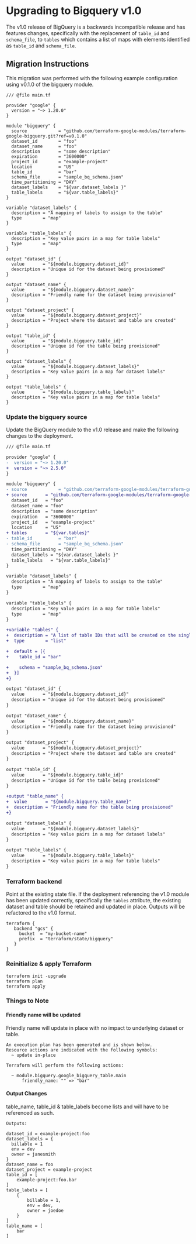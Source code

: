 # Upgrading to Bigquery v1.0

The v1.0 release of BigQuery is a backwards incompatible release and has
features changes, specifically with the replacement of `table_id` and `schema_file`,
to `tables` which contains a list of maps with elements identified as `table_id`
and `schema_file`.

## Migration Instructions

This migration was performed with the following example configuration using v0.1.0 of the bigquery module.

```hcl
/// @file main.tf

provider "google" {
  version = "~> 1.20.0"
}

module "bigquery" {
  source            = "github.com/terraform-google-modules/terraform-google-bigquery.git?ref=v0.1.0"
  dataset_id        = "foo"
  dataset_name      = "foo"
  description       = "some description"
  expiration        = "3600000"
  project_id        = "example-project"
  location          = "US"
  table_id          = "bar"
  schema_file       = "sample_bq_schema.json"
  time_partitioning = "DAY"
  dataset_labels    = "${var.dataset_labels }"
  table_labels      = "${var.table_labels}"
}

variable "dataset_labels" {
  description = "A mapping of labels to assign to the table"
  type        = "map"
}

variable "table_labels" {
  description = "Key value pairs in a map for table labels"
  type        = "map"
}

output "dataset_id" {
  value       = "${module.bigquery.dataset_id}"
  description = "Unique id for the dataset being provisioned"
}

output "dataset_name" {
  value       = "${module.bigquery.dataset_name}"
  description = "Friendly name for the dataset being provisioned"
}

output "dataset_project" {
  value       = "${module.bigquery.dataset_project}"
  description = "Project where the dataset and table are created"
}

output "table_id" {
  value       = "${module.bigquery.table_id}"
  description = "Unique id for the table being provisioned"
}

output "dataset_labels" {
  value       = "${module.bigquery.dataset_labels}"
  description = "Key value pairs in a map for dataset labels"
}

output "table_labels" {
  value       = "${module.bigquery.table_labels}"
  description = "Key value pairs in a map for table labels"
}
```

### Update the bigquery source

Update the BigQuery module to the v1.0 release and make the following changes to the deployment.

```diff
/// @file main.tf

provider "google" {
-  version = "~> 1.20.0"
+  version = "~> 2.5.0"
}

module "bigquery" {
- source            = "github.com/terraform-google-modules/terraform-google-bigquery.git?ref=v0.1.0"
+ source       = "github.com/terraform-google-modules/terraform-google-bigquery.git?ref=v1.0.0"
  dataset_id   = "foo"
  dataset_name = "foo"
  description  = "some description"
  expiration   = "3600000"
  project_id   = "example-project"
  location     = "US"
+ tables       = "${var.tables}"
- table_id          = "bar"
- schema_file       = "sample_bq_schema.json"
  time_partitioning = "DAY"
  dataset_labels = "${var.dataset_labels }"
  table_labels   = "${var.table_labels}"
}

variable "dataset_labels" {
  description = "A mapping of labels to assign to the table"
  type        = "map"
}

variable "table_labels" {
  description = "Key value pairs in a map for table labels"
  type        = "map"
}

+variable "tables" {
+  description = "A list of table IDs that will be created on the single dataset"
+  type        = "list"

+  default = [{
+    table_id = "bar"

+    schema = "sample_bq_schema.json"
+  }]
+}

output "dataset_id" {
  value       = "${module.bigquery.dataset_id}"
  description = "Unique id for the dataset being provisioned"
}

output "dataset_name" {
  value       = "${module.bigquery.dataset_name}"
  description = "Friendly name for the dataset being provisioned"
}

output "dataset_project" {
  value       = "${module.bigquery.dataset_project}"
  description = "Project where the dataset and table are created"
}

output "table_id" {
  value       = "${module.bigquery.table_id}"
  description = "Unique id for the table being provisioned"
}

+output "table_name" {
+  value       = "${module.bigquery.table_name}"
+  description = "Friendly name for the table being provisioned"
+}

output "dataset_labels" {
  value       = "${module.bigquery.dataset_labels}"
  description = "Key value pairs in a map for dataset labels"
}

output "table_labels" {
  value       = "${module.bigquery.table_labels}"
  description = "Key value pairs in a map for table labels"
}
```

### Terraform backend
Point at the existing state file. If the deployment referencing the v1.0 module has been updated correctly, specifically the `tables` attribute, the existing dataset and table should be retained and updated in place. Outputs will be refactored to the v1.0 format.

```hcl
terraform {
   backend "gcs" {
     bucket  = "my-bucket-name"
     prefix  = "terraform/state/bigquery"
   }
}
```

### Reinitialize & apply Terraform

```
terraform init -upgrade
terraform plan
terraform apply
```

### Things to Note

#### Friendly name will be updated
Friendly name will update in place with no impact to underlying dataset or table.

```
An execution plan has been generated and is shown below.
Resource actions are indicated with the following symbols:
  ~ update in-place

Terraform will perform the following actions:

  ~ module.bigquery.google_bigquery_table.main
      friendly_name: "" => "bar"

```

#### Output Changes
table_name, table_id & table_labels become lists and will have to be referenced as such.

```
Outputs:

dataset_id = example-project:foo
dataset_labels = {
  billable = 1
  env = dev
  owner = janesmith
}
dataset_name = foo
dataset_project = example-project
table_id = [
    example-project:foo.bar
]
table_labels = [
    {
        billable = 1,
        env = dev,
        owner = joedoe
    }
]
table_name = [
    bar
]
```
